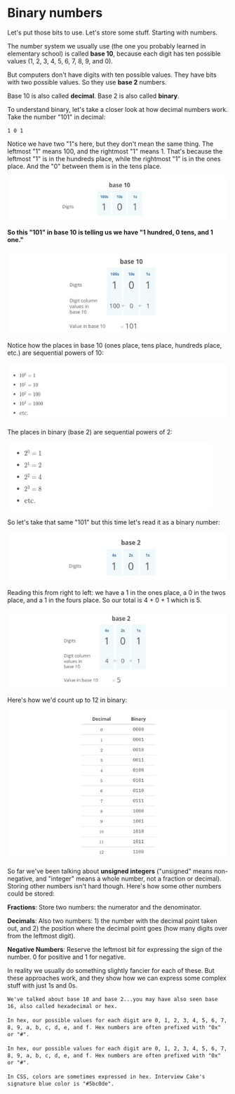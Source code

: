 # Binary numbers

Let's put those bits to use. Let's store some stuff. Starting with numbers.

The number system we usually use (the one you probably learned in elementary school) is called **base 10**, because each digit has ten possible values (1, 2, 3, 4, 5, 6, 7, 8, 9, and 0).

But computers don't have digits with ten possible values. They have bits with two possible values. So they use **base 2** numbers.

Base 10 is also called **decimal**. Base 2 is also called **binary**.

To understand binary, let's take a closer look at how decimal numbers work. Take the number "101" in decimal:

~~~
1 0 1
~~~

Notice we have two "1"s here, but they don't mean the same thing. The leftmost "1" means 100, and the rightmost "1" means 1. That's because the leftmost "1" is in the hundreds place, while the rightmost "1" is in the ones place. And the "0" between them is in the tens place.

![Texto alternativo](7.jpg)

**So this "101" in base 10 is telling us we have "1 hundred, 0 tens, and 1 one."**

![Texto alternativo](8.jpg)

Notice how the places in base 10 (ones place, tens place, hundreds place, etc.) are sequential powers of 10:

![Texto alternativo](9.jpg)

The places in binary (base 2) are sequential powers of 2:

![Texto alternativo](10.jpg)

So let's take that same "101" but this time let's read it as a binary number:

![Texto alternativo](11.jpg)

Reading this from right to left: we have a 1 in the ones place, a 0 in the twos place, and a 1 in the fours place. So our total is 4 + 0 + 1 which is 5.

![Texto alternativo](12.jpg)

Here's how we'd count up to 12 in binary:

![Texto alternativo](13.jpg)

So far we've been talking about **unsigned integers** ("unsigned" means non-negative, and "integer" means a whole number, not a fraction or decimal). Storing other numbers isn't hard though. Here's how some other numbers could be stored:

**Fractions**: Store two numbers: the numerator and the denominator.

**Decimals**: Also two numbers: 1) the number with the decimal point taken out, and 2) the position where the decimal point goes (how many digits over from the leftmost digit).

**Negative Numbers**: Reserve the leftmost bit for expressing the sign of the number. 0 for positive and 1 for negative.


In reality we usually do something slightly fancier for each of these. But these approaches work, and they show how we can express some complex stuff with just 1s and 0s.

~~~
We've talked about base 10 and base 2...you may have also seen base 16, also called hexadecimal or hex.

In hex, our possible values for each digit are 0, 1, 2, 3, 4, 5, 6, 7, 8, 9, a, b, c, d, e, and f. Hex numbers are often prefixed with "0x" or "#".

In hex, our possible values for each digit are 0, 1, 2, 3, 4, 5, 6, 7, 8, 9, a, b, c, d, e, and f. Hex numbers are often prefixed with "0x" or "#".

In CSS, colors are sometimes expressed in hex. Interview Cake's signature blue color is "#5bc0de".
~~~